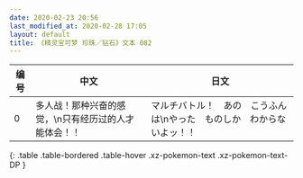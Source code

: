 ```yaml
---
date: 2020-02-23 20:56
last_modified_at: 2020-02-28 17:05
layout: default
title: 《精灵宝可梦 珍珠／钻石》文本 082
---
```

| 编号 | 中文 | 日文 |
| ---- | ---- | ---- |
| 0 | 多人战！那种兴奋的感觉，\n只有经历过的人才能体会！！ | マルチバトル！　あの　こうふんは\nやった　ものしか　わからないよッ！！ |
{: .table .table-bordered .table-hover .xz-pokemon-text .xz-pokemon-text-DP }